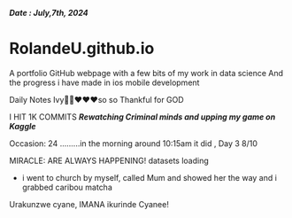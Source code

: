 ***Date : July,7th, 2024***
# RolandeU.github.io

A portfolio GitHub webpage with a few bits of my work in data science
And the progress i have made in ios mobile development 

Daily Notes
Ivy🙌🏽❤️❤️❤️so so Thankful for GOD

I HIT 1K COMMITS
***Rewatching Criminal minds and upping my game on Kaggle***

Occasion: 24
.........in the morning around 10:15am it did , Day 3 8/10 

MIRACLE: ARE ALWAYS HAPPENING!
 datasets loading
- i went to church by myself, called Mum and showed her the way and i grabbed caribou matcha

Urakunzwe cyane, IMANA ikurinde Cyanee!





